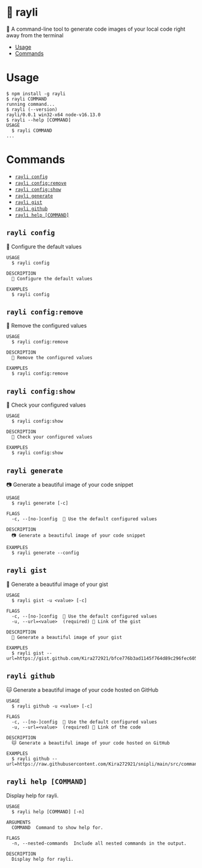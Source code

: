 # 📸 rayli

📸 A command-line tool to generate code images of your local code right away from the terminal

- [Usage](#usage)
- [Commands](#commands)

# Usage

```sh-session
$ npm install -g rayli
$ rayli COMMAND
running command...
$ rayli (--version)
rayli/0.0.1 win32-x64 node-v16.13.0
$ rayli --help [COMMAND]
USAGE
  $ rayli COMMAND
...
```

# Commands

- [`rayli config`](#rayli-config)
- [`rayli config:remove`](#rayli-configremove)
- [`rayli config:show`](#rayli-configshow)
- [`rayli generate`](#rayli-generate)
- [`rayli gist`](#rayli-gist)
- [`rayli github`](#rayli-github)
- [`rayli help [COMMAND]`](#rayli-help-command)

## `rayli config`

🔐 Configure the default values

```
USAGE
  $ rayli config

DESCRIPTION
  🔐 Configure the default values

EXAMPLES
  $ rayli config
```

## `rayli config:remove`

🚚 Remove the configured values

```
USAGE
  $ rayli config:remove

DESCRIPTION
  🚚 Remove the configured values

EXAMPLES
  $ rayli config:remove
```

## `rayli config:show`

👀 Check your configured values

```
USAGE
  $ rayli config:show

DESCRIPTION
  👀 Check your configured values

EXAMPLES
  $ rayli config:show
```

## `rayli generate`

📷 Generate a beautiful image of your code snippet

```
USAGE
  $ rayli generate [-c]

FLAGS
  -c, --[no-]config  🔐 Use the default configured values

DESCRIPTION
  📷 Generate a beautiful image of your code snippet

EXAMPLES
  $ rayli generate --config
```

## `rayli gist`

🌌 Generate a beautiful image of your gist

```
USAGE
  $ rayli gist -u <value> [-c]

FLAGS
  -c, --[no-]config  🔐 Use the default configured values
  -u, --url=<value>  (required) 🔗 Link of the gist

DESCRIPTION
  🌌 Generate a beautiful image of your gist

EXAMPLES
  $ rayli gist --url=https://gist.github.com/Kira272921/bfce776b3ad1145f764d89c296fec605
```

## `rayli github`

🐱 Generate a beautiful image of your code hosted on GitHub

```
USAGE
  $ rayli github -u <value> [-c]

FLAGS
  -c, --[no-]config  🔐 Use the default configured values
  -u, --url=<value>  (required) 🔗 Link of the code

DESCRIPTION
  🐱 Generate a beautiful image of your code hosted on GitHub

EXAMPLES
  $ rayli github --url=https://raw.githubusercontent.com/Kira272921/snipli/main/src/commands/download.ts
```

## `rayli help [COMMAND]`

Display help for rayli.

```
USAGE
  $ rayli help [COMMAND] [-n]

ARGUMENTS
  COMMAND  Command to show help for.

FLAGS
  -n, --nested-commands  Include all nested commands in the output.

DESCRIPTION
  Display help for rayli.
```
